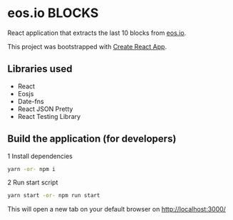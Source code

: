 # eos.io BLOCKS

React application that extracts the last 10 blocks from [eos.io](https://developers.eos.io/).

This project was bootstrapped with [Create React App](https://github.com/facebook/create-react-app).

## Libraries used

- React
- Eosjs
- Date-fns
- React JSON Pretty
- React Testing Library

## Build the application (for developers)

1 Install dependencies

```bash
yarn -or- npm i
```

2 Run start script

```bash
yarn start -or- npm run start
```

This will open a new tab on your default browser on [http://localhost:3000/](http://localhost:3000/)
